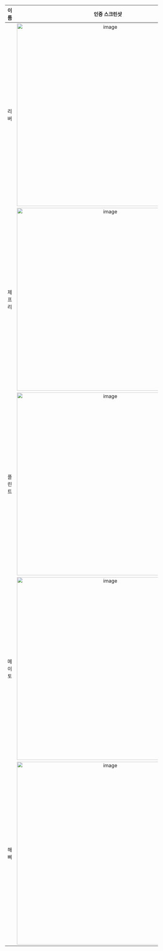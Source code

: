 | **이름** | **인증 스크린샷** |
|:--------:|:-----------------:|
| 리버   | <img width="600" alt="image" src="https://github.com/user-attachments/assets/99e51d4f-75a1-4b22-8062-c286954e3680" /> |
| 제프리 | <img width="600" alt="image" src="https://github.com/user-attachments/assets/f7146905-4c23-4b13-963e-a0a501178fdf" /> |
| 플린트 | <img width="600" alt="image" src="https://github.com/user-attachments/assets/b7d46342-1056-4d82-9ee8-b8ccc2a5e076" /> |
| 메이토 |<img width="600"  alt="image" src="https://github.com/user-attachments/assets/5e769fa4-2a16-4e63-9814-f39c431fb73a" />|
| 해삐 |<img width="600"  alt="image" src="https://github.com/user-attachments/assets/5f57b0d5-7b73-4146-9a16-a36085195cde" />|
